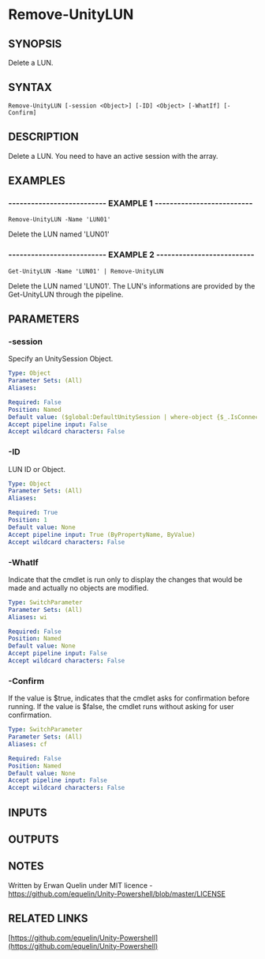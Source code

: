 # Remove-UnityLUN

## SYNOPSIS
Delete a LUN.

## SYNTAX

```
Remove-UnityLUN [-session <Object>] [-ID] <Object> [-WhatIf] [-Confirm]
```

## DESCRIPTION
Delete a LUN.
You need to have an active session with the array.

## EXAMPLES

### -------------------------- EXAMPLE 1 --------------------------
```
Remove-UnityLUN -Name 'LUN01'
```

Delete the LUN named 'LUN01'

### -------------------------- EXAMPLE 2 --------------------------
```
Get-UnityLUN -Name 'LUN01' | Remove-UnityLUN
```

Delete the LUN named 'LUN01'.
The LUN's informations are provided by the Get-UnityLUN through the pipeline.

## PARAMETERS

### -session
Specify an UnitySession Object.

```yaml
Type: Object
Parameter Sets: (All)
Aliases: 

Required: False
Position: Named
Default value: ($global:DefaultUnitySession | where-object {$_.IsConnected -eq $true})
Accept pipeline input: False
Accept wildcard characters: False
```

### -ID
LUN ID or Object.

```yaml
Type: Object
Parameter Sets: (All)
Aliases: 

Required: True
Position: 1
Default value: None
Accept pipeline input: True (ByPropertyName, ByValue)
Accept wildcard characters: False
```

### -WhatIf
Indicate that the cmdlet is run only to display the changes that would be made and actually no objects are modified.

```yaml
Type: SwitchParameter
Parameter Sets: (All)
Aliases: wi

Required: False
Position: Named
Default value: None
Accept pipeline input: False
Accept wildcard characters: False
```

### -Confirm
If the value is $true, indicates that the cmdlet asks for confirmation before running.
If the value is $false, the cmdlet runs without asking for user confirmation.

```yaml
Type: SwitchParameter
Parameter Sets: (All)
Aliases: cf

Required: False
Position: Named
Default value: None
Accept pipeline input: False
Accept wildcard characters: False
```

## INPUTS

## OUTPUTS

## NOTES
Written by Erwan Quelin under MIT licence - https://github.com/equelin/Unity-Powershell/blob/master/LICENSE

## RELATED LINKS

[https://github.com/equelin/Unity-Powershell](https://github.com/equelin/Unity-Powershell)

